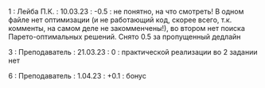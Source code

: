 1 : Лейба П.К. : 10.03.23 : -0.5 : не понятно, на что смотреть! В одном файле нет оптимизации (и не работающий код, скорее всего, т.к. комменты, на самом деле не закомменчены!), во втором нет поиска Парето-оптимальных решений. Снято 0.5 за пропущенный дедлайн

3 : Преподаватель : 21.03.23 : 0 : практической реализации во 2 задании нет

6 : Преподаватель : 1.04.23 : +0.1 : бонус
